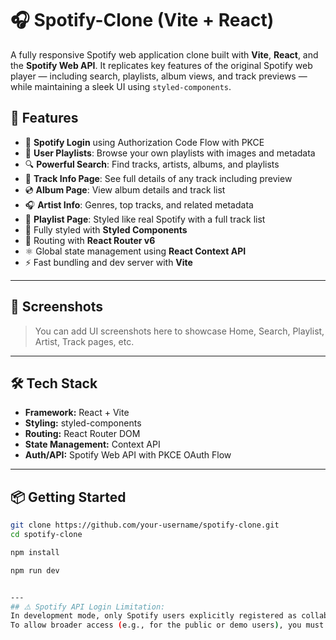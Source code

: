 # 🎧 Spotify-Clone (Vite + React)

A fully responsive Spotify web application clone built with **Vite**, **React**, and the **Spotify Web API**. It replicates key features of the original Spotify web player — including search, playlists, album views, and track previews — while maintaining a sleek UI using `styled-components`.

## 🚀 Features

- 🔐 **Spotify Login** using Authorization Code Flow with PKCE
- 🎵 **User Playlists**: Browse your own playlists with images and metadata
- 🔍 **Powerful Search**: Find tracks, artists, albums, and playlists
- 📀 **Track Info Page**: See full details of any track including preview
- 💿 **Album Page**: View album details and track list
- 🎧 **Artist Info**: Genres, top tracks, and related metadata
- 🎼 **Playlist Page**: Styled like real Spotify with a full track list
- 🎨 Fully styled with **Styled Components**
- 🧭 Routing with **React Router v6**
- ⚛️ Global state management using **React Context API**
- ⚡ Fast bundling and dev server with **Vite**

---

## 📸 Screenshots

> You can add UI screenshots here to showcase Home, Search, Playlist, Artist, Track pages, etc.

---

## 🛠 Tech Stack

- **Framework:** React + Vite
- **Styling:** styled-components
- **Routing:** React Router DOM
- **State Management:** Context API
- **Auth/API:** Spotify Web API with PKCE OAuth Flow

---

## 📦 Getting Started

```bash
git clone https://github.com/your-username/spotify-clone.git
cd spotify-clone

npm install

npm run dev


---
## ⚠️ Spotify API Login Limitation:
In development mode, only Spotify users explicitly registered as collaborators in your Spotify developer dashboard can authenticate and log in through this app.
To allow broader access (e.g., for the public or demo users), you must request production access from Spotify for your application.
